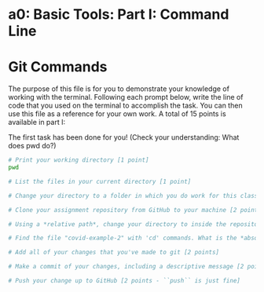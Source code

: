 # a0: Basic Tools: Part I: Command Line

# Git Commands
The purpose of this file is for you to demonstrate your knowledge of working with the terminal. Following each prompt below, write the line of code that you used on the terminal to accomplish the task. You can then use this file as a reference for your own work. A total of 15 points is available in part I:

The first task has been done for you! (Check your understanding: What does pwd do?)

```bash
# Print your working directory [1 point]
pwd

# List the files in your current directory [1 point]

# Change your directory to a folder in which you do work for this class [1 point]

# Clone your assignment repository from GitHub to your machine [2 points]

# Using a *relative path*, change your directory to inside the repository you just cloned [2 points]

# Find the file "covid-example-2" with 'cd' commands. What is the *absolute path* to this file? [2 points]

# Add all of your changes that you've made to git [2 points]

# Make a commit of your changes, including a descriptive message [2 points: -1 if the commit doesn't describe the work completed]

# Push your change up to GitHub [2 points - ``push`` is just fine]

```
